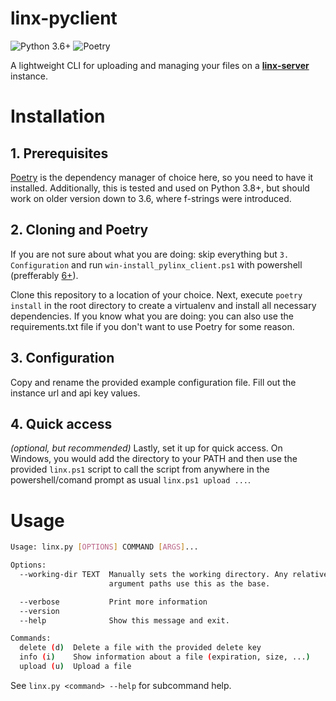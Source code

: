 # linx-pyclient
![Python 3.6+](https://img.shields.io/badge/python-3.6%2B-blue)
![Poetry](https://img.shields.io/badge/dependency%20manager-poetry-brightgreen)


A lightweight CLI for uploading and managing your files on a [**linx-server**](https://github.com/andreimarcu/linx-server) instance.


# Installation

## 1. Prerequisites
[Poetry](https://python-poetry.org/) is the dependency manager of choice here, so you need to have it installed. Additionally, this is tested and used on Python 3.8+, but should work on older version down to 3.6, where f-strings were introduced.

## 2. Cloning and Poetry
If you are not sure about what you are doing: skip everything but `3. Configuration` and run `win-install_pylinx_client.ps1` with powershell (prefferably [6+](https://github.com/PowerShell/PowerShell)).

Clone this repository to a location of your choice. Next, execute `poetry install` in the root directory to create a virtualenv and install all necessary dependencies.
If you know what you are doing: you can also use the requirements.txt file if you don't want to use Poetry for some reason.

## 3. Configuration
Copy and rename the provided example configuration file.
Fill out the instance url and api key values.

## 4. Quick access
*(optional, but recommended)* Lastly, set it up for quick access. 
On Windows, you would add the directory to your PATH and then use the provided `linx.ps1` script to call the script from anywhere in the powershell/comand prompt as usual `linx.ps1 upload ...`.

# Usage
```bash
Usage: linx.py [OPTIONS] COMMAND [ARGS]...

Options:
  --working-dir TEXT  Manually sets the working directory. Any relative
                      argument paths use this as the base.

  --verbose           Print more information
  --version
  --help              Show this message and exit.

Commands:
  delete (d)  Delete a file with the provided delete key
  info (i)    Show information about a file (expiration, size, ...)
  upload (u)  Upload a file
```

See `linx.py <command> --help` for subcommand help.